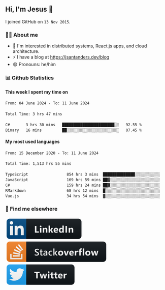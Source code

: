 ## Hi, I'm Jesus 👋

I joined GitHub on `13 Nov 2015`.

<!-- Talking about you -->

### 👨‍💻 About me

- 👦 I'm interested in distributed systems, React.js apps, and cloud architecture.
- ⚡️ I have a blog at <https://jsantanders.dev/blog>
- 😄 Pronouns: he/him

### 📊 Github Statistics

#### This week I spent my time on

<!--START_SECTION:weekly-->

```txt
From: 04 June 2024 - To: 11 June 2024

Total Time: 3 hrs 47 mins

C#       3 hrs 30 mins   ███████████████████████░░   92.55 %
Binary   16 mins         ██░░░░░░░░░░░░░░░░░░░░░░░   07.45 %
```

<!--END_SECTION:weekly-->

#### My most used languages

<!--START_SECTION:alltime-->

```txt
From: 15 December 2020 - To: 11 June 2024

Total Time: 1,513 hrs 55 mins

TypeScript                 854 hrs 3 mins  ██████████████░░░░░░░░░░░   56.41 %
JavaScript                 169 hrs 59 mins ██▓░░░░░░░░░░░░░░░░░░░░░░   11.23 %
C#                         159 hrs 24 mins ██▓░░░░░░░░░░░░░░░░░░░░░░   10.53 %
RMarkdown                  68 hrs 12 mins  █░░░░░░░░░░░░░░░░░░░░░░░░   04.50 %
Vue.js                     34 hrs 54 mins  ▓░░░░░░░░░░░░░░░░░░░░░░░░   02.31 %
```

<!--END_SECTION:alltime-->

### 📢 Find me elsewhere

<p>
  <a target="_blank" href="https://linkedin.com/in/jsantanders">
    <img src="https://github.com/jsantanders/jsantanders/blob/master/img/linkedin.svg" alt="LinkedIn" style="vertical-align:top; margin:4px">
  </a>
  
  <a target="_blank" href="https://stackoverflow.com/users/7318331/jesus-santander">
    <img src="https://github.com/jsantanders/jsantanders/blob/master/img/stackoverflow.svg" alt="StackOverflow" style="vertical-align:top; margin:4px">
  </a>
  
  <a target="_blank" href="http://twitter.com/jsantanders">
    <img src="https://github.com/jsantanders/jsantanders/blob/master/img/twitter.svg" alt="Twitter" style="vertical-align:top; margin:4px">
  </a>
</p>
